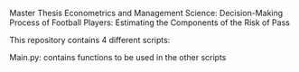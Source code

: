Master Thesis Econometrics and Management Science:
Decision-Making Process of Football Players: Estimating the Components of the Risk of Pass

This repository contains 4 different scripts:

Main.py: contains functions to be used in the other scripts


